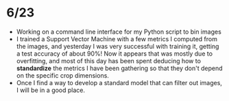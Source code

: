 # 6/23

- Working on a command line interface for my Python script to bin images
- I trained a Support Vector Machine with a few metrics I computed from the images, and yesterday I was very successful with training it, getting a test accuracy of about 90%! Now it appears that was mostly due to overfitting, and most of this day has been spent deducing how to **standardize** the metrics I have been gathering so that they don't depend on the specific crop dimensions.
- Once I find a way to develop a standard model that can filter out images, I will be in a good place.